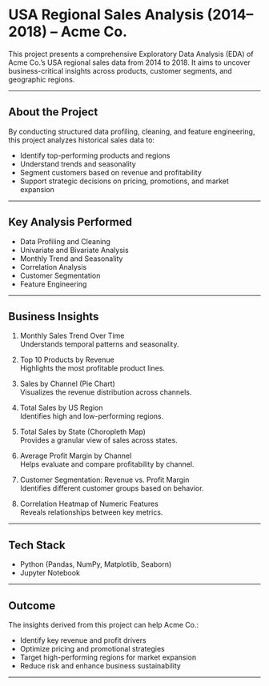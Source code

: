 # USA Regional Sales Analysis (2014–2018) – Acme Co.

This project presents a comprehensive Exploratory Data Analysis (EDA) of Acme Co.’s USA regional sales data from 2014 to 2018. It aims to uncover business-critical insights across products, customer segments, and geographic regions.

---

## About the Project

By conducting structured data profiling, cleaning, and feature engineering, this project analyzes historical sales data to:

- Identify top-performing products and regions
- Understand trends and seasonality
- Segment customers based on revenue and profitability
- Support strategic decisions on pricing, promotions, and market expansion

---

## Key Analysis Performed

- Data Profiling and Cleaning  
- Univariate and Bivariate Analysis  
- Monthly Trend and Seasonality  
- Correlation Analysis  
- Customer Segmentation  
- Feature Engineering  

---

## Business Insights

1. Monthly Sales Trend Over Time  
   Understands temporal patterns and seasonality.

2. Top 10 Products by Revenue  
   Highlights the most profitable product lines.

3. Sales by Channel (Pie Chart)  
   Visualizes the revenue distribution across channels.

4. Total Sales by US Region  
   Identifies high and low-performing regions.

5. Total Sales by State (Choropleth Map)  
   Provides a granular view of sales across states.

6. Average Profit Margin by Channel  
   Helps evaluate and compare profitability by channel.

7. Customer Segmentation: Revenue vs. Profit Margin  
   Identifies different customer groups based on behavior.

8. Correlation Heatmap of Numeric Features  
   Reveals relationships between key metrics.

---

## Tech Stack

- Python (Pandas, NumPy, Matplotlib, Seaborn)
- Jupyter Notebook

---

## Outcome

The insights derived from this project can help Acme Co.:

- Identify key revenue and profit drivers
- Optimize pricing and promotional strategies
- Target high-performing regions for market expansion
- Reduce risk and enhance business sustainability

---
